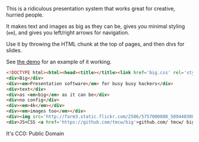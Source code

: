 This is a ridiculous presentation system that works great for
creative, hurried people.

It makes text and images as big as they can be, gives you minimal
styling (`em`), and gives you left/right arrows for navigation.

Use it by throwing the HTML chunk at the top of pages, and then
divs for slides.

See [the demo](http://macwright.org/big) for an example of it working.

```html
<!DOCTYPE html><html><head><title></title><link href='big.css' rel='stylesheet' type='text/css' /><script src='big.js'></script></head><body>
<div>Big</div>
<div><em>Presentation software</em> for busy busy hackers</div>
<div>text</div>
<div>as <em>big</em> as it can be</div>
<div>no config</div>
<div><em>4k</em></div>
<div><em>images too</em></div>
<div><img src='http://farm3.static.flickr.com/2506/5757000880_509440308e_z.jpg' /></div>
<div>JS+CSS <a href='https://github.com/tmcw/big'>github.com/ tmcw/ big</a></div>
```

It's CC0: Public Domain
